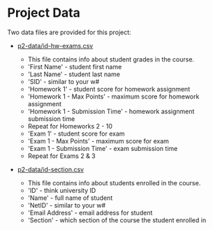 # Project Data

Two data files are provided for this project:
- [p2-data/id-hw-exams.csv](p2-data/id-hw-exams.csv)
    - This file contains info about student grades in the course.
    - 'First Name' - student first name
    - 'Last Name' - student last name
    - 'SID' - similar to your w#
    - 'Homework 1' - student score for homework assignment
    - 'Homework 1 - Max Points' - maximum score for homework assignment
    - 'Homework 1 - Submission Time' - homework assignment submission time
    - Repeat for Homeworks 2 - 10
    - 'Exam 1' - student score for exam
    - 'Exam 1 - Max Points' - maximum score for exam
    - 'Exam 1 - Submission Time' - exam submission time
    - Repeat for Exams 2 & 3

- [p2-data/id-section.csv](p2-data/id-section.csv)
    - This file contains info about students enrolled in the course.
    - 'ID' - think university ID
    - 'Name' - full name of student
    - 'NetID' - similar to your w#
    - 'Email Address' - email address for student
    - 'Section' - which section of the course the student enrolled in
